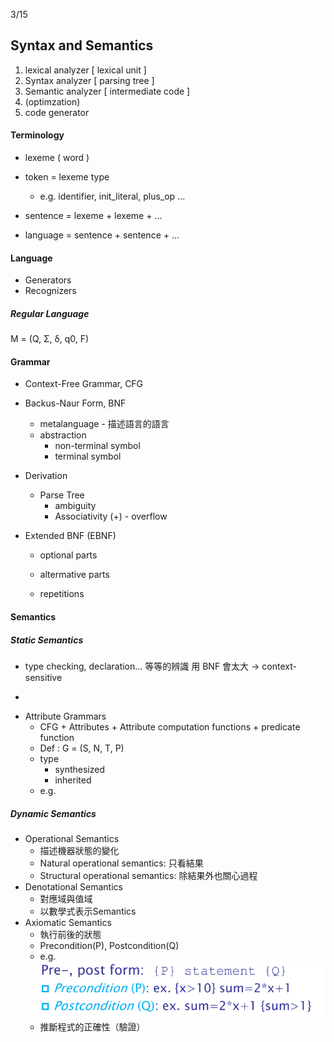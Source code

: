 3/15

## Syntax and Semantics

1. lexical analyzer \[ lexical unit \]
2. Syntax analyzer \[ parsing tree \]
3. Semantic analyzer \[ intermediate code \]
4. \(optimzation\)
5. code generator

#### Terminology

* lexeme \( word \)

* token = lexeme type

  * e.g. identifier, init\_literal, plus\_op ...

* sentence = lexeme + lexeme + ...

* language = sentence + sentence + ...

#### Language

* Generators
* Recognizers

##### Regular Language

M = \(Q, Σ, δ, q0, F\)

#### Grammar

* Context-Free Grammar, CFG
* Backus-Naur Form, BNF
  * metalanguage - 描述語言的語言
  * abstraction
    * non-terminal symbol
    * terminal symbol
* Derivation
  * Parse Tree
    * ambiguity
    * Associativity \(+\) - overflow
* Extended BNF \(EBNF\)

  * optional parts

  * altermative parts

  * repetitions

#### Semantics

##### Static Semantics

* type checking, declaration... 等等的辨識 用 BNF 會太大 -&gt; context-sensitive 

-

* Attribute Grammars
  * CFG + Attributes + Attribute computation functions + predicate function
  * Def : G = \(S, N, T, P\)
  * type
    * synthesized
    * inherited
  * e.g.

##### Dynamic Semantics

* Operational Semantics
  * 描述機器狀態的變化
  * Natural operational semantics: 只看結果
  * Structural operational semantics: 除結果外也關心過程
* Denotational Semantics
  * 對應域與值域
  * 以數學式表示Semantics
* Axiomatic Semantics
  * 執行前後的狀態
  * Precondition\(P\), Postcondition\(Q\)
  * e.g.![](/assets/axiomatic.png)
  * 推斷程式的正確性（驗證）



